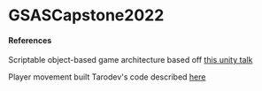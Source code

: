 # GSASCapstone2022

#### References
Scriptable object-based game architecture based off [this unity talk](https://www.youtube.com/watch?v=raQ3iHhE_Kk)

Player movement built Tarodev's code described [here](https://www.youtube.com/watch?v=3sWTzMsmdx8)
